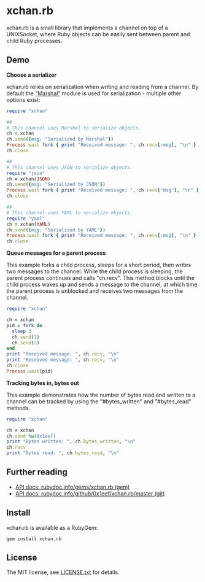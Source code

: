# xchan.rb

xchan.rb is a small library that implements a channel on top of a UNIXSocket,
where Ruby objects can be easily sent between parent and child Ruby processes.
  
## Demo

**Choose a serializer**

xchan.rb relies on serialization when writing and reading from 
a channel. By default the ["Marshal"](https://www.rubydoc.info/stdlib/core/Marshal)
module is used for serialization - multiple other options exist:

```ruby
require "xchan"

##
# This channel uses Marshal to serialize objects.
ch = xchan 
ch.send({msg: "Serialized by Marshal"})
Process.wait fork { print "Received message: ", ch.recv[:msg], "\n" }
ch.close

##
# This channel uses JSON to serialize objects.
require "json"
ch = xchan(JSON)
ch.send({msg: "Serialized by JSON"})
Process.wait fork { print "Received message: ", ch.recv["msg"], "\n" }
ch.close

##
# This channel uses YAML to serialize objects.
require "yaml"
ch = xchan(YAML)
ch.send({msg: "Serialized by YAML"})
Process.wait fork { print "Received message: ", ch.recv[:msg], "\n" }
ch.close
```

**Queue messages for a parent process**

This example forks a child process, sleeps for a short period, then 
writes two messages to the channel. While the child process is sleeping,
the parent process continues and calls "ch.recv". This method blocks until
the child process wakes up and sends a message to the channel, at which time 
the parent process is unblocked and receives two messages from the channel.

```ruby
require "xchan"

ch = xchan
pid = fork do
  sleep 3
  ch.send(1)
  ch.send(2)
end
print "Received message: ", ch.recv, "\n"
print "Received message: ", ch.recv, "\n"
ch.close
Process.wait(pid)
```

**Tracking bytes in, bytes out**

This example demonstrates how the number of bytes read and written to a channel
can be tracked by using the "#bytes_written" and "#bytes_read" methods.

```ruby
require "xchan"

ch = xchan
ch.send %w(0x1eef)
print "Bytes written: ", ch.bytes_written, "\n"
ch.recv
print "Bytes read: ", ch.bytes_read, "\n"
```

## Further reading

* [API docs: rubydoc.info/gems/xchan.rb (gem)](https://rubydoc.info/gems/xchan.rb)
* [API docs: rubydoc.info/github/0x1eef/xchan.rb/master (git)](https://rubydoc.info/github/0x1eef/xchan.rb/master)


## Install

xchan.rb is available as a RubyGem:

    gem install xchan.rb

## <a id="license"> License </a>

The MIT license, see [LICENSE.txt](./LICENSE.txt) for details.
